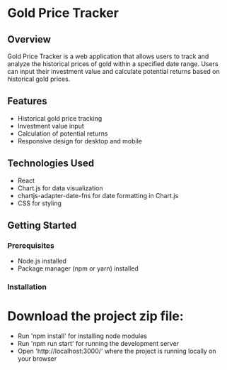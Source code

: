 # Gold Price Tracker

## Overview

Gold Price Tracker is a web application that allows users to track and analyze the historical prices of gold within a specified date range. Users can input their investment value and calculate potential returns based on historical gold prices.

## Features

- Historical gold price tracking
- Investment value input
- Calculation of potential returns
- Responsive design for desktop and mobile

## Technologies Used

- React
- Chart.js for data visualization
- chartjs-adapter-date-fns for date formatting in Chart.js
- CSS for styling

## Getting Started

### Prerequisites

- Node.js installed
- Package manager (npm or yarn) installed

### Installation

# Download the project zip file:

- Run 'npm install' for installing node modules
- Run 'npm run start' for running the development server
- Open 'http://localhost:3000/' where the project is running locally on your browser
